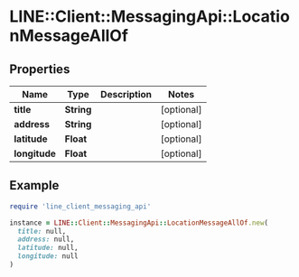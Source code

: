 # LINE::Client::MessagingApi::LocationMessageAllOf

## Properties

| Name | Type | Description | Notes |
| ---- | ---- | ----------- | ----- |
| **title** | **String** |  | [optional] |
| **address** | **String** |  | [optional] |
| **latitude** | **Float** |  | [optional] |
| **longitude** | **Float** |  | [optional] |

## Example

```ruby
require 'line_client_messaging_api'

instance = LINE::Client::MessagingApi::LocationMessageAllOf.new(
  title: null,
  address: null,
  latitude: null,
  longitude: null
)
```

